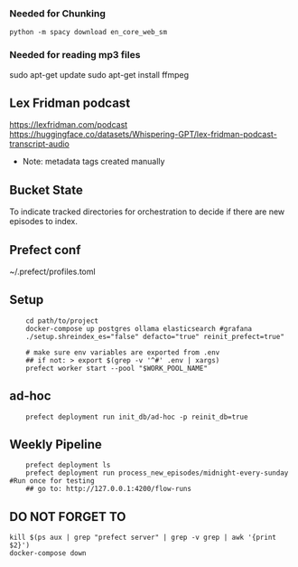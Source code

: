 <!-- pgcli postgresql://postgres:example@localhost:5432/lex_fridman_podcast -->

### Needed for Chunking
```python -m spacy download en_core_web_sm```

### Needed for reading mp3 files
sudo apt-get update
sudo apt-get install ffmpeg

## Lex Fridman podcast
https://lexfridman.com/podcast
https://huggingface.co/datasets/Whispering-GPT/lex-fridman-podcast-transcript-audio
- Note: metadata tags created manually

## Bucket State
To indicate tracked directories for orchestration to decide if there are new episodes to index.

## Prefect conf
~/.prefect/profiles.toml

## Setup
```
    cd path/to/project
    docker-compose up postgres ollama elasticsearch #grafana
    ./setup.shreindex_es="false" defacto="true" reinit_prefect=true"

    # make sure env variables are exported from .env
    ## if not: > export $(grep -v '^#' .env | xargs)
    prefect worker start --pool "$WORK_POOL_NAME" 
```

## ad-hoc
```
    prefect deployment run init_db/ad-hoc -p reinit_db=true
```

## Weekly Pipeline
```
    prefect deployment ls
    prefect deployment run process_new_episodes/midnight-every-sunday #Run once for testing
    ## go to: http://127.0.0.1:4200/flow-runs
```

## DO NOT FORGET TO
```
kill $(ps aux | grep "prefect server" | grep -v grep | awk '{print $2}')
docker-compose down
```